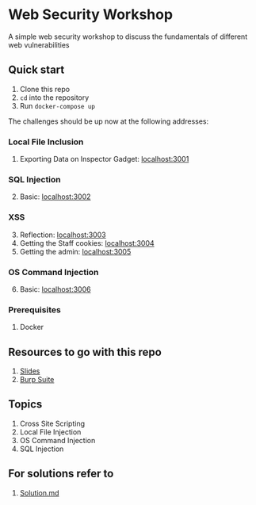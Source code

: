 # Web Security Workshop

A simple web security workshop to discuss the fundamentals of different web vulnerabilities

## Quick start

1. Clone this repo
2. `cd` into the repository
3. Run `docker-compose up`

The challenges should be up now at the following addresses:

### Local File Inclusion
1. Exporting Data on Inspector Gadget: [localhost:3001](http://localhost:3001)

### SQL Injection
2. Basic: [localhost:3002](http://localhost:3002)

### XSS
3. Reflection: [localhost:3003](http://localhost:3003)
4. Getting the Staff cookies: [localhost:3004](http://localhost:3004)
5. Getting the admin: [localhost:3005](http://localhost:3005)

### OS Command Injection
6. Basic: [localhost:3006](http://localhost:3006)

### Prerequisites

1. Docker

## Resources to go with this repo

1. [Slides](https://docs.google.com/presentation/d/1A7m_AsLWHmQyQlUib0ugKeLzn0a7YXhRppsowHgrrN8/edit?usp=sharing)
2. [Burp Suite](https://portswigger.net/burp)

## Topics

1. Cross Site Scripting
2. Local File Injection
3. OS Command Injection
4. SQL Injection

## For solutions refer to

1. [Solution.md](./Solution.md)
